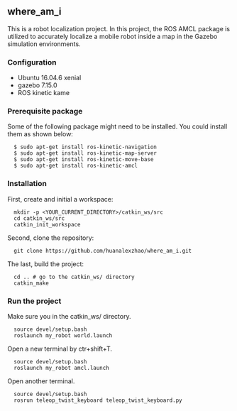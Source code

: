 ## where_am_i ##
  This is a robot localization project. In this project, the ROS AMCL package is utilized to accurately localize a mobile robot inside a map in the Gazebo simulation environments.
### Configuration ###
- Ubuntu 16.04.6 xenial
- gazebo 7.15.0
- ROS kinetic kame
### Prerequisite package ###
  Some of the following package might need to be installed. You could install them as shown below:
```
  $ sudo apt-get install ros-kinetic-navigation
  $ sudo apt-get install ros-kinetic-map-server
  $ sudo apt-get install ros-kinetic-move-base
  $ sudo apt-get install ros-kinetic-amcl
```
### Installation ###
   First, create and initial a workspace:
```
  mkdir -p <YOUR_CURRENT_DIRECTORY>/catkin_ws/src
  cd catkin_ws/src
  catkin_init_workspace
```
  Second, clone the repository:
```
  git clone https://github.com/huanalexzhao/where_am_i.git
```
  The last, build the project:
```
  cd .. # go to the catkin_ws/ directory
  catkin_make
```
### Run the project ###
  Make sure you in the catkin_ws/ directory.
```
  source devel/setup.bash
  roslaunch my_robot world.launch
```
  Open a new terminal by ctr+shift+T.
```
  source devel/setup.bash
  roslaunch my_robot amcl.launch
```
  Open another terminal.
```
  source devel/setup.bash
  rosrun teleop_twist_keyboard teleop_twist_keyboard.py
```
